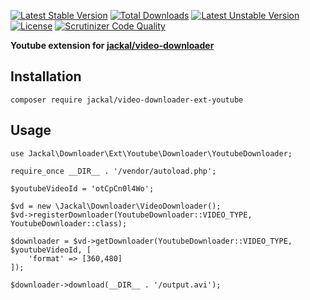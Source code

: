 [![Latest Stable Version](https://poser.pugx.org/jackal/video-downloader-ext-youtube/v/stable)](https://packagist.org/packages/jackal/video-downloader-ext-youtube)
[![Total Downloads](https://poser.pugx.org/jackal/video-downloader-ext-youtube/downloads)](https://packagist.org/packages/jackal/video-downloader-ext-youtube)
[![Latest Unstable Version](https://poser.pugx.org/jackal/video-downloader-ext-youtube/v/unstable)](https://packagist.org/packages/jackal/video-downloader-ext-youtube)
[![License](https://poser.pugx.org/jackal/video-downloader-ext-youtube/license)](https://packagist.org/packages/jackal/video-downloader-ext-youtube)
[![Scrutinizer Code Quality](https://scrutinizer-ci.com/g/lucajackal85/VideoDownloaderYoutubeExtension/badges/quality-score.png?b=master)](https://scrutinizer-ci.com/g/lucajackal85/VideoDownloaderYoutubeExtension/?branch=master)


**Youtube extension for [jackal/video-downloader](https://github.com/lucajackal85/VideoDownloader)**

## Installation
```
composer require jackal/video-downloader-ext-youtube
```

## Usage
```
use Jackal\Downloader\Ext\Youtube\Downloader\YoutubeDownloader;

require_once __DIR__ . '/vendor/autoload.php';

$youtubeVideoId = 'otCpCn0l4Wo';

$vd = new \Jackal\Downloader\VideoDownloader();
$vd->registerDownloader(YoutubeDownloader::VIDEO_TYPE, YoutubeDownloader::class);

$downloader = $vd->getDownloader(YoutubeDownloader::VIDEO_TYPE, $youtubeVideoId, [
    'format' => [360,480]
]);

$downloader->download(__DIR__ . '/output.avi');
```
